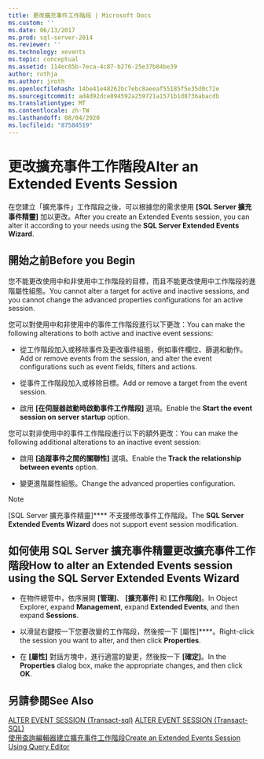 ```yaml
---
title: 更改擴充事件工作階段 | Microsoft Docs
ms.custom: ''
ms.date: 06/13/2017
ms.prod: sql-server-2014
ms.reviewer: ''
ms.technology: xevents
ms.topic: conceptual
ms.assetid: 114ec05b-7eca-4c87-b276-25e37b84be39
author: rothja
ms.author: jroth
ms.openlocfilehash: 14be41e48262bc7ebc8aeeaf55185f5e35d0c72e
ms.sourcegitcommit: ad4d92dce894592a259721a1571b1d8736abacdb
ms.translationtype: MT
ms.contentlocale: zh-TW
ms.lasthandoff: 08/04/2020
ms.locfileid: "87584519"
---
```

# <a name="alter-an-extended-events-session"></a><span data-ttu-id="5f9c6-102">更改擴充事件工作階段</span><span class="sxs-lookup"><span data-stu-id="5f9c6-102">Alter an Extended Events Session</span></span>
  <span data-ttu-id="5f9c6-103">在您建立「擴充事件」工作階段之後，可以根據您的需求使用 **[SQL Server 擴充事件精靈]** 加以更改。</span><span class="sxs-lookup"><span data-stu-id="5f9c6-103">After you create an Extended Events session, you can alter it according to your needs using the **SQL Server Extended Events Wizard**.</span></span>  
  
## <a name="before-you-begin"></a><span data-ttu-id="5f9c6-104">開始之前</span><span class="sxs-lookup"><span data-stu-id="5f9c6-104">Before you Begin</span></span>  
 <span data-ttu-id="5f9c6-105">您不能更改使用中和非使用中工作階段的目標，而且不能更改使用中工作階段的進階屬性組態。</span><span class="sxs-lookup"><span data-stu-id="5f9c6-105">You cannot alter a target for active and inactive sessions, and you cannot change the advanced properties configurations for an active session.</span></span>  
  
 <span data-ttu-id="5f9c6-106">您可以對使用中和非使用中的事件工作階段進行以下更改：</span><span class="sxs-lookup"><span data-stu-id="5f9c6-106">You can make the following alterations to both active and inactive event sessions:</span></span>  
  
-   <span data-ttu-id="5f9c6-107">從工作階段加入或移除事件及更改事件組態，例如事件欄位、篩選和動作。</span><span class="sxs-lookup"><span data-stu-id="5f9c6-107">Add or remove events from the session, and alter the event configurations such as event fields, filters and actions.</span></span>  
  
-   <span data-ttu-id="5f9c6-108">從事件工作階段加入或移除目標。</span><span class="sxs-lookup"><span data-stu-id="5f9c6-108">Add or remove a target from the event session.</span></span>  
  
-   <span data-ttu-id="5f9c6-109">啟用 **[在伺服器啟動時啟動事件工作階段]** 選項。</span><span class="sxs-lookup"><span data-stu-id="5f9c6-109">Enable the **Start the event session on server startup** option.</span></span>  
  
 <span data-ttu-id="5f9c6-110">您可以對非使用中的事件工作階段進行以下的額外更改：</span><span class="sxs-lookup"><span data-stu-id="5f9c6-110">You can make the following additional alterations to an inactive event session:</span></span>  
  
-   <span data-ttu-id="5f9c6-111">啟用 **[追蹤事件之間的關聯性]** 選項。</span><span class="sxs-lookup"><span data-stu-id="5f9c6-111">Enable the **Track the relationship between events** option.</span></span>  
  
-   <span data-ttu-id="5f9c6-112">變更進階屬性組態。</span><span class="sxs-lookup"><span data-stu-id="5f9c6-112">Change the advanced properties configuration.</span></span>  
  
> [!NOTE]  
>  <span data-ttu-id="5f9c6-113">[SQL Server 擴充事件精靈]\*\*\*\* 不支援修改事件工作階段。</span><span class="sxs-lookup"><span data-stu-id="5f9c6-113">The **SQL Server Extended Events Wizard** does not support event session modification.</span></span>  
  
## <a name="how-to-alter-an-extended-events-session-using-the-sql-server-extended-events-wizard"></a><span data-ttu-id="5f9c6-114">如何使用 SQL Server 擴充事件精靈更改擴充事件工作階段</span><span class="sxs-lookup"><span data-stu-id="5f9c6-114">How to alter an Extended Events session using the SQL Server Extended Events Wizard</span></span>  
  
-   <span data-ttu-id="5f9c6-115">在物件總管中，依序展開 **[管理]**、 **[擴充事件]** 和 **[工作階段]**。</span><span class="sxs-lookup"><span data-stu-id="5f9c6-115">In Object Explorer, expand **Management**, expand **Extended Events**, and then expand **Sessions**.</span></span>  
  
-   <span data-ttu-id="5f9c6-116">以滑鼠右鍵按一下您要改變的工作階段，然後按一下 [屬性]\*\*\*\*。</span><span class="sxs-lookup"><span data-stu-id="5f9c6-116">Right-click the session you want to alter, and then click **Properties**.</span></span>  
  
-   <span data-ttu-id="5f9c6-117">在 **[屬性]** 對話方塊中，進行適當的變更，然後按一下 **[確定]**。</span><span class="sxs-lookup"><span data-stu-id="5f9c6-117">In the **Properties** dialog box, make the appropriate changes, and then click **OK**.</span></span>  
  
## <a name="see-also"></a><span data-ttu-id="5f9c6-118">另請參閱</span><span class="sxs-lookup"><span data-stu-id="5f9c6-118">See Also</span></span>  
 <span data-ttu-id="5f9c6-119">[ALTER EVENT SESSION &#40;Transact-sql&#41;](/sql/t-sql/statements/alter-event-session-transact-sql) </span><span class="sxs-lookup"><span data-stu-id="5f9c6-119">[ALTER EVENT SESSION &#40;Transact-SQL&#41;](/sql/t-sql/statements/alter-event-session-transact-sql) </span></span>  
 [<span data-ttu-id="5f9c6-120">使用查詢編輯器建立擴充事件工作階段</span><span class="sxs-lookup"><span data-stu-id="5f9c6-120">Create an Extended Events Session Using Query Editor</span></span>](../../database-engine/create-an-extended-events-session-using-query-editor.md)  
  
  
